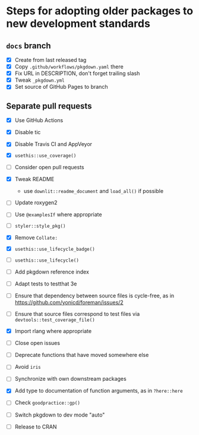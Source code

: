 # Steps for adopting older packages to new development standards

## `docs` branch

- [x] Create from last released tag
- [x] Copy `.github/workflows/pkgdown.yaml` there
- [x] Fix URL in DESCRIPTION, don't forget trailing slash
- [x] Tweak `_pkgdown.yml`
- [x] Set source of GitHub Pages to branch

## Separate pull requests

- [x] Use GitHub Actions
- [x] Disable tic
- [x] Disable Travis CI and AppVeyor
- [x] `usethis::use_coverage()`
- [ ] Consider open pull requests
- [x] Tweak README

    - use `downlit::readme_document` and `load_all()` if possible

- [ ] Update roxygen2
- [ ] Use `@examplesIf` where appropriate
- [ ] `styler::style_pkg()`
- [x] Remove `Collate:`
- [x] `usethis::use_lifecycle_badge()`
- [ ] `usethis::use_lifecycle()`
- [ ] Add pkgdown reference index
- [ ] Adapt tests to testthat 3e
- [ ] Ensure that dependency between source files is cycle-free, as in https://github.com/yonicd/foreman/issues/2
- [ ] Ensure that source files correspond to test files via `devtools::test_coverage_file()`
- [x] Import rlang where appropriate
- [ ] Close open issues
- [ ] Deprecate functions that have moved somewhere else
- [ ] Avoid `iris`
- [ ] Synchronize with own downstream packages
- [x] Add type to documentation of function arguments, as in `?here::here`
- [ ] Check `goodpractice::gp()`
- [ ] Switch pkgdown to dev mode "auto"
- [ ] Release to CRAN
